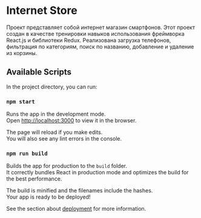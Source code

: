 # Internet Store

Проект представляет собой интернет магазин смартфонов. Этот проект создан в качестве тренировки навыков использования фреймворка React.js и библиотеки Redux. Реализована загрузка телефонов, фильтрация по категориям, поиск по названию, добавление и удаление из корзины.

## Available Scripts

In the project directory, you can run:

### `npm start`

Runs the app in the development mode.<br>
Open [http://localhost:3000](http://localhost:3000) to view it in the browser.

The page will reload if you make edits.<br>
You will also see any lint errors in the console.

### `npm run build`

Builds the app for production to the `build` folder.<br>
It correctly bundles React in production mode and optimizes the build for the best performance.

The build is minified and the filenames include the hashes.<br>
Your app is ready to be deployed!

See the section about [deployment](https://facebook.github.io/create-react-app/docs/deployment) for more information.
